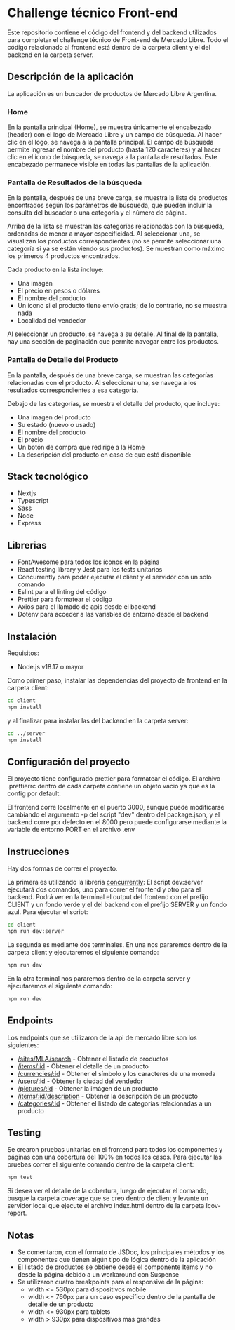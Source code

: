 # Challenge técnico Front-end
Este repositorio contiene el código del frontend y del backend utilizados para completar el challenge técnico de Front-end de Mercado Libre. Todo el código relacionado al frontend está dentro de la carpeta client y el del backend en la carpeta server.
## Descripción de la aplicación
La aplicación es un buscador de productos de Mercado Libre Argentina.
### Home
En la pantalla principal (Home), se muestra únicamente el encabezado (header) con el logo de Mercado Libre y un campo de búsqueda. Al hacer clic en el logo, se navega a la pantalla principal. El campo de búsqueda permite ingresar el nombre del producto (hasta 120 caracteres) y al hacer clic en el ícono de búsqueda, se navega a la pantalla de resultados. Este encabezado permanece visible en todas las pantallas de la aplicación.
### Pantalla de Resultados de la búsqueda
En la pantalla, después de una breve carga, se muestra la lista de productos encontrados según los parámetros de búsqueda, que pueden incluir la consulta del buscador o una categoría y el número de página.

Arriba de la lista se muestran las categorías relacionadas con la búsqueda, ordenadas de menor a mayor especificidad. Al seleccionar una, se visualizan los productos correspondientes (no se permite seleccionar una categoría si ya se están viendo sus productos). Se muestran como máximo los primeros 4 productos encontrados.

Cada producto en la lista incluye:
- Una imagen
- El precio en pesos o dólares
- El nombre del producto
- Un ícono si el producto tiene envío gratis; de lo contrario, no se muestra nada
- Localidad del vendedor

Al seleccionar un producto, se navega a su detalle. Al final de la pantalla, hay una sección de paginación que permite navegar entre los productos.
### Pantalla de Detalle del Producto
En la pantalla, después de una breve carga, se muestran las categorías relacionadas con el producto. Al seleccionar una, se navega a los resultados correspondientes a esa categoría.

Debajo de las categorías, se muestra el detalle del producto, que incluye:
- Una imagen del producto
- Su estado (nuevo o usado)
- El nombre del producto
- El precio
- Un botón de compra que redirige a la Home
- La descripción del producto en caso de que esté disponible
## Stack tecnológico
- Nextjs
- Typescript
- Sass
- Node
- Express
## Librerias
- FontAwesome para todos los íconos en la página
- React testing library y Jest para los tests unitarios
- Concurrently para poder ejecutar el client y el servidor con un solo comando
- Eslint para el linting del código
- Prettier para formatear el código
- Axios para el llamado de apis desde el backend
- Dotenv para acceder a las variables de entorno desde el backend
## Instalación
Requisitos:
- Node.js v18.17 o mayor

Como primer paso, instalar las dependencias del proyecto de frontend en la carpeta client:

```bash
cd client
npm install
```
y al finalizar para instalar las del backend en la carpeta server:
```bash
cd ../server
npm install
```
## Configuración del proyecto
El proyecto tiene configurado prettier para formatear el código. El archivo .prettierrc dentro de cada carpeta contiene un objeto vacio ya que es la config por default.

El frontend corre localmente en el puerto 3000, aunque puede modificarse cambiando el argumento -p del script "dev" dentro del package.json, y el backend corre por defecto en el 8000 pero puede configurarse mediante la variable de entorno PORT en el archivo .env
## Instrucciones
Hay dos formas de correr el proyecto.

La primera es utilizando la libreria [concurrently](https://www.npmjs.com/package/concurrently):
El script dev:server ejecutará dos comandos, uno para correr el frontend y otro para el backend. Podrá ver en la terminal el output del frontend con el prefijo CLIENT y un fondo verde y el del backend con el prefijo SERVER y un fondo azul.
Para ejecutar el script:
```bash
cd client
npm run dev:server
```
La segunda es mediante dos terminales.
En una nos pararemos dentro de la carpeta client y ejecutaremos el siguiente comando:
```bash
npm run dev
```
En la otra terminal nos pararemos dentro de la carpeta server y ejecutaremos el siguiente comando:
```bash
npm run dev
```
## Endpoints
Los endpoints que se utilizaron de la api de mercado libre son los siguientes:
- [/sites/MLA/search](https://api.mercadolibre.com/sites/MLA/search) - Obtener el listado de productos
- [/items/:id](https://api.mercadolibre.com/items/:id) - Obtener el detalle de un producto
- [/currencies/:id](https://api.mercadolibre.com/currencies/:id) - Obtener el símbolo y los caracteres de una moneda
- [/users/:id](https://api.mercadolibre.com/users/:id) - Obtener la ciudad del vendedor
- [/pictures/:id](https://api.mercadolibre.com/pictures/:id) - Obtener la imágen de un producto
- [/items/:id/description](https://api.mercadolibre.com/items/:id/description) - Obtener la descripción de un producto
- [/categories/:id](https://api.mercadolibre.com/categories/:id) - Obtener el listado de categorias relacionadas a un producto
## Testing
Se crearon pruebas unitarias en el frontend para todos los componentes y páginas con una cobertura del 100% en todos los casos.
Para ejecutar las pruebas correr el siguiente comando dentro de la carpeta client:
```bash
npm test
```
Si desea ver el detalle de la cobertura, luego de ejecutar el comando, busque la carpeta coverage que se creo dentro de client y levante un servidor local que ejecute el archivo index.html dentro de la carpeta Icov-report.
## Notas
- Se comentaron, con el formato de JSDoc, los principales métodos y los componentes que tienen algún tipo de lógica dentro de la aplicación
- El listado de productos se obtiene desde el componente Items y no desde la página debido a un workaround con Suspense
- Se utilizaron cuatro breakpoints para el responsive de la página:
  - width <= 530px para dispositivos mobile
  - width <= 760px para un caso específico dentro de la pantalla de detalle de un producto
  - width <= 930px para tablets
  - width > 930px para dispositivos más grandes
